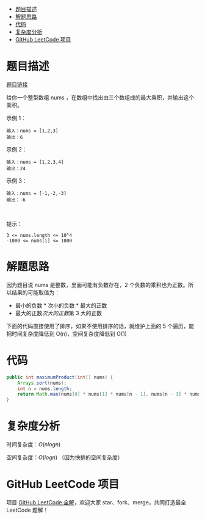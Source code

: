 
- [题目描述](#题目描述)
- [解题思路](#解题思路)
- [代码](#代码)
- [复杂度分析](#复杂度分析)
- [GitHub LeetCode 项目](#github-leetcode-项目)

# 题目描述

[题目链接](https://leetcode-cn.com/problems/maximum-product-of-three-numbers/)

给你一个整型数组 nums ，在数组中找出由三个数组成的最大乘积，并输出这个乘积。

示例 1：

    输入：nums = [1,2,3]
    输出：6
示例 2：

    输入：nums = [1,2,3,4]
    输出：24
示例 3：

    输入：nums = [-1,-2,-3]
    输出：-6
 

提示：

    3 <= nums.length <= 10^4
    -1000 <= nums[i] <= 1000

# 解题思路

因为题目说 nums 是整数，里面可能有负数存在，2 个负数的乘积也为正数。所以结果的可能取值为：
- 最小的负数 * 次小的负数 * 最大的正数
- 最大的正数*次大的正数*第 3 大的正数

下面的代码直接使用了排序，如果不使用排序的话，就维护上面的 5 个遍历，能把时间复杂度降低到 O(n)，空间复杂度降低到 O(1)

# 代码

```java
public int maximumProduct(int[] nums) {
    Arrays.sort(nums);
    int n = nums.length;
    return Math.max(nums[0] * nums[1] * nums[n - 1], nums[n - 3] * nums[n - 2] * nums[n - 1]);
}
```

# 复杂度分析

时间复杂度：$O(nlogn)$

空间复杂度：$O(logn)$ （因为快排的空间复杂度）

# GitHub LeetCode 项目

项目 [GitHub LeetCode 全解](https://github.com/LjyYano/LeetCode)，欢迎大家 star、fork、merge，共同打造最全 LeetCode 题解！